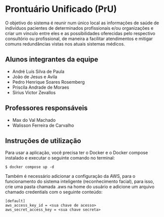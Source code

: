 # Prontuário Unificado (PrU)
O objetivo do sistema é reunir num único local as informações de saúde de indivíduos pacientes de determinados profissionais e/ou organizações e criar um vínculo entre eles e as possibilidades oferecidas pelo respectivo consultório ou profissional, de maneira a facilitar atendimentos e mitigar comuns redundâncias vistas nos atuais sistemas médicos.

## Alunos integrantes da equipe
- André Luís Silva de Paula
- João de Jesus e Avila
- Pedro Henrique Soares Rosemberg
- Priscila Andrade de Moraes
- Sirius Victor Zevallos

## Professores responsáveis
- Max do Val Machado
- Walisson Ferreira de Carvalho

## Instruções de utilização
Para usar a aplicação, você precisa ter o Docker e o Docker compose instalado e executar o seguinte comando no terminal:
```
$ docker compose up -d
```
Também é necessário adicionar a configuração da AWS, para o funcionamento do sistema inteligente (reconhecimento facial), para isso, crie uma pasta chamada .aws na home do usuário e adicione um arquivo chamado credentials com o seguinte conteúdo:
```
[default]
aws_access_key_id = <sua chave de acesso>
aws_secret_access_key = <sua chave secreta>
```